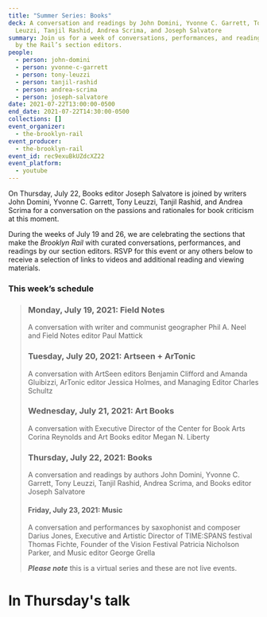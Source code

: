 ```yaml
---
title: "Summer Series: Books"
deck: A conversation and readings by John Domini, Yvonne C. Garrett, Tony
  Leuzzi, Tanjil Rashid, Andrea Scrima, and Joseph Salvatore
summary: Join us for a week of conversations, performances, and readings curated
  by the Rail’s section editors.
people:
  - person: john-domini
  - person: yvonne-c-garrett
  - person: tony-leuzzi
  - person: tanjil-rashid
  - person: andrea-scrima
  - person: joseph-salvatore
date: 2021-07-22T13:00:00-0500
end_date: 2021-07-22T14:30:00-0500
collections: []
event_organizer:
  - the-brooklyn-rail
event_producer:
  - the-brooklyn-rail
event_id: rec9exuBkUZdcXZ22
event_platform:
  - youtube
---
```

On Thursday, July 22, Books editor Joseph Salvatore is joined by writers John Domini, Yvonne C. Garrett, Tony Leuzzi, Tanjil Rashid, and Andrea Scrima for a conversation on the passions and rationales for book criticism at this moment.

During the weeks of July 19 and 26, we are celebrating the sections that make the *Brooklyn Rail* with curated conversations, performances, and readings by our section editors. RSVP for this event or any others below to receive a selection of links to videos and additional reading and viewing materials.

### This week’s schedule

> ### Monday, July 19, 2021: Field Notes
>
> A conversation with writer and communist geographer Phil A. Neel and Field Notes editor Paul Mattick 
>
> ### Tuesday, July 20, 2021: Artseen + ArTonic
>
> A conversation with ArtSeen editors Benjamin Clifford and Amanda Gluibizzi, ArTonic editor Jessica Holmes, and Managing Editor Charles Schultz 
>
> ### Wednesday, July 21, 2021: Art Books
>
> A conversation with Executive Director of the Center for Book Arts Corina Reynolds and Art Books editor Megan N. Liberty 
>
> ### Thursday, July 22, 2021: Books
>
> A conversation and readings by authors John Domini, Yvonne C. Garrett, Tony Leuzzi, Tanjil Rashid, Andrea Scrima, and Books editor Joseph Salvatore 
>
> #### Friday, July 23, 2021: Music
>
> A conversation and performances by saxophonist and composer Darius Jones, Executive and Artistic Director of TIME:SPANS festival Thomas Fichte, Founder of the Vision Festival Patricia Nicholson Parker, and Music editor George Grella 
>
> ***Please note*** this is a virtual series and these are not live events.



# In Thursday's talk